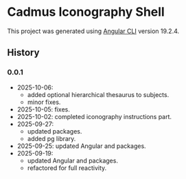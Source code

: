 # Cadmus Iconography Shell

This project was generated using [Angular CLI](https://github.com/angular/angular-cli) version 19.2.4.

## History

### 0.0.1

- 2025-10-06:
  - added optional hierarchical thesaurus to subjects.
  - minor fixes.
- 2025-10-05: fixes.
- 2025-10-02: completed iconography instructions part.
- 2025-09-27:
  - updated packages.
  - added pg library.
- 2025-09-25: updated Angular and packages.
- 2025-09-19:
  - updated Angular and packages.
  - refactored for full reactivity.
